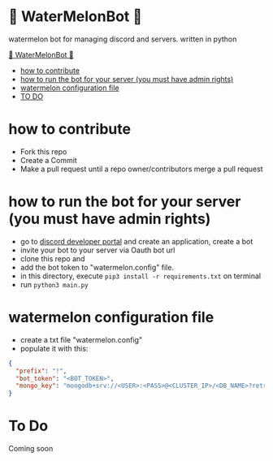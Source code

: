 # 🍉 WaterMelonBot 🍉

watermelon bot for managing discord and servers. written in python

[🍉 WaterMelonBot 🍉](#-watermelonbot-)
- [how to contribute](#how-to-contribute)
- [how to run the bot for your server (you must have admin rights)](#how-to-run-the-bot-for-your-server-you-must-have-admin-rights)
- [watermelon configuration file](#watermelon-configuration-file)
- [TO DO](#to-do)
  


# how to contribute
- Fork this repo
- Create a Commit
- Make a pull request until a repo owner/contributors merge a pull request


# how to run the bot for your server (you must have admin rights)
- go to [discord developer portal](https://discord.com/developers) and create an application, create a bot
- invite your bot to your server via Oauth bot url
- clone this repo and
- add the bot token to "watermelon.config" file.
- in this directory, execute `pip3 install -r requirements.txt` on terminal
- run `python3 main.py`

# watermelon configuration file
- create a txt file "watermelon.config"
- populate it with this:
```json
{
  "prefix": "!",
  "bot_token": "<BOT_TOKEN>",
  "mongo_key": "mongodb+srv://<USER>:<PASS>@<CLUSTER_IP>/<DB_NAME>?retryWrites=true&w=majority&socketTimeoutMS=36000&connectTimeoutMS=36000"
}
```
# To Do
Coming soon
